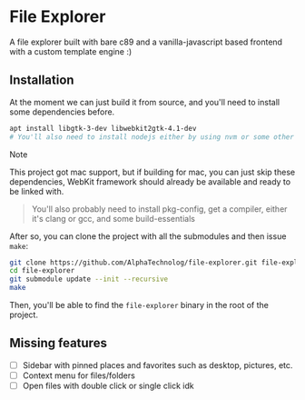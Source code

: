 # File Explorer

A file explorer built with bare c89 and a vanilla-javascript based frontend with a custom template engine :)

## Installation

At the moment we can just build it from source, and you'll need to install some dependencies before.

```sh
apt install libgtk-3-dev libwebkit2gtk-4.1-dev
# You'll also need to install nodejs either by using nvm or some other way.
```

> [!NOTE]
> This project got mac support, but if building for mac, you can just skip these dependencies, WebKit framework should already be available and ready to be linked with.

> You'll also probably need to install pkg-config, get a compiler, either it's clang or gcc, and some build-essentials

After so, you can clone the project with all the submodules and then issue `make`:

```sh
git clone https://github.com/AlphaTechnolog/file-explorer.git file-explorer
cd file-explorer
git submodule update --init --recursive
make
```

Then, you'll be able to find the `file-explorer` binary in the root of the project.

## Missing features

- [ ] Sidebar with pinned places and favorites such as desktop, pictures, etc.
- [ ] Context menu for files/folders
- [ ] Open files with double click or single click idk